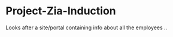 Project-Zia-Induction
=====================

Looks after a site/portal containing info about all the employees ..
